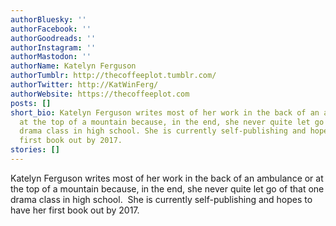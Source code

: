 ```yaml
---
authorBluesky: ''
authorFacebook: ''
authorGoodreads: ''
authorInstagram: ''
authorMastodon: ''
authorName: Katelyn Ferguson
authorTumblr: http://thecoffeeplot.tumblr.com/
authorTwitter: http://KatWinFerg/
authorWebsite: https://thecoffeeplot.com
posts: []
short_bio: Katelyn Ferguson writes most of her work in the back of an ambulance or
  at the top of a mountain because, in the end, she never quite let go of that one
  drama class in high school. She is currently self-publishing and hopes to have her
  first book out by 2017.
stories: []
---
```


Katelyn Ferguson writes most of her work in the back of an ambulance or at the top of a mountain because, in the end, she never quite let go of that one drama class in high school.  She is currently self-publishing and hopes to have her first book out by 2017.